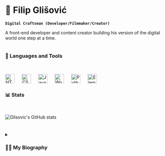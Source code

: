 # 🥷 Filip Glišović

**`Digital Craftsman (Developer/Filmmaker/Creator)`**

A front-end developer and content creator building his version of the digital world one step at a time.
#

### 🧰 Languages and Tools
<br />


<img align="left" alt="HTML" width="30px" style="padding-right:20px;"
     src="https://cdn.worldvectorlogo.com/logos/html-1.svg" />
<img align="left" alt="CSS" width="30px" style="padding-right:20px;"
     src="https://cdn.worldvectorlogo.com/logos/css-3.svg" />
<img align="left" alt="JavaScript" width="30px" style="padding-right:20px;"
     src="https://cdn.worldvectorlogo.com/logos/javascript-1.svg" />
<img align="left" alt="Wordpress" width="30px" style="padding-right:20px;"
     src="https://www.vectorlogo.zone/logos/wordpress/wordpress-icon.svg" />
<img align="left" alt="Python" width="30px" style="padding-right:20px;"
     src="https://s3.dualstack.us-east-2.amazonaws.com/pythondotorg-assets/media/files/python-logo-only.svg" />
<img align="left" alt="Elementor" width="30px" style="padding-right:20px;"
     src="https://uxwing.com/wp-content/themes/uxwing/download/brands-and-social-media/elementor-icon.svg" />
<br />

#

### 📊 Stats
<br />

![Glisovic's GitHub stats](https://github-readme-stats.vercel.app/api?username=glisovic01&show_icons=true&title_color=2aa889&icon_color=599cab&text_color=b3b3b3&bg_color=00000000&border_color=b2b2b2)
<br />

#

<details>
 <summary><h3>👨‍💻 My Biography</h3></summary>
 </br>
     I'm a student at Belgrade University, Faculty of Mechanical Engineering, and from an early age, I've been interested in programming and working in the technology field. I enjoy learning new things and giving my best in every endeavor. I have experience in web development and video editing for various clients on YouTube. Teamwork is essential to me, and clear communication is the key to achieving strong business cooperation. Organization and systematicity are two qualities I value most in myself and my colleagues
